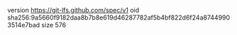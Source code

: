 version https://git-lfs.github.com/spec/v1
oid sha256:9a5660f9182daa8b7b8e619d46287782af5b4bf822d6f24a87449903514e7bad
size 576
